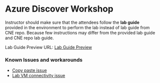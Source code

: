 # Azure Discover Workshop 

Instructor should make sure that the attendees follow the **lab guide** provided in the environment to perform the lab instead of lab guide from CNE repo. Because few instructions may differ from the provided lab guide and CNE repo lab guide.

Lab Guide Preview URL: [Lab Guide Preview](https://experience.cloudlabs.ai/#/labguidepreview/fb7e7d78-c9a7-4781-a0b8-3717e44ccb78)

### Known Issues and workarounds
- [Copy paste issue](https://docs.cloudlabs.ai/Learner/Troubleshooting/CopyPaste)
- [Lab VM connectivity issue](https://docs.cloudlabs.ai/Learner/Troubleshooting/RDP)

